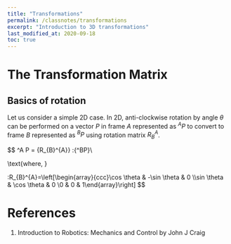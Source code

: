 ```yaml
---
title: "Transformations"
permalink: /classnotes/transformations
excerpt: "Introduction to 3D transformations"
last_modified_at: 2020-09-18
toc: true
---
```


# The Transformation Matrix

## Basics of rotation
Let us consider a simple 2D case. In 2D, anti-clockwise rotation by angle $\theta$ can be performed on a vector $P$ in frame $A$ represented as $^{A}P$ to convert to frame $B$ represented as $^{B}P$ using rotation matrix $R^{A}_{B}$.

$$
^A P = {R_{B}^{A}} \:{^BP}\\

\text{where, }

\:R_{B}^{A}=\left[\begin{array}{ccc}\cos \theta & -\sin \theta & 0 \\\sin \theta & \cos \theta & 0 \\0 & 0 & 1\end{array}\right]
$$

# References
1. Introduction to Robotics: Mechanics and Control by John J Craig

